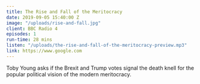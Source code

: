 ```yaml
---
title: The Rise and Fall of the Meritocracy
date: 2019-09-05 15:40:00 Z
image: "/uploads/rise-and-fall.jpg"
client: BBC Radio 4
episodes: 1
run-time: 28 mins
listen: "/uploads/the-rise-and-fall-of-the-meritocracy-preview.mp3"
link: https://www.google.com
---
```


Toby Young asks if the Brexit and Trump votes signal the death knell for the popular political vision of the modern meritocracy.